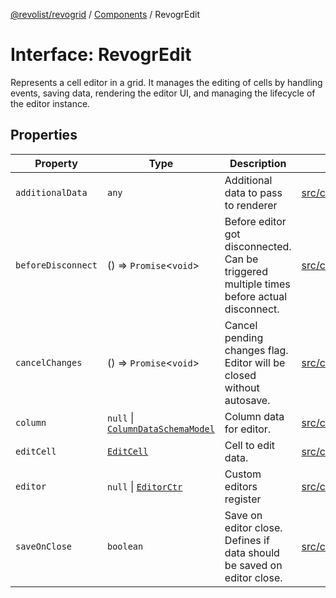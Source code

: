 [@revolist/revogrid](README.md) / [Components](Namespace.Components.md) / RevogrEdit

# Interface: RevogrEdit

Represents a cell editor in a grid.
It manages the editing of cells by handling events, saving data, rendering the editor UI,
and managing the lifecycle of the editor instance.

## Properties

| Property | Type | Description | Defined in |
| ------ | ------ | ------ | ------ |
| `additionalData` | `any` | Additional data to pass to renderer | [src/components.d.ts:384](https://github.com/revolist/revogrid/blob/6916c62aedeba77f36804fdc386f78e588e18412/src/components.d.ts#L384) |
| `beforeDisconnect` | () => `Promise`\<`void`\> | Before editor got disconnected. Can be triggered multiple times before actual disconnect. | [src/components.d.ts:388](https://github.com/revolist/revogrid/blob/6916c62aedeba77f36804fdc386f78e588e18412/src/components.d.ts#L388) |
| `cancelChanges` | () => `Promise`\<`void`\> | Cancel pending changes flag. Editor will be closed without autosave. | [src/components.d.ts:392](https://github.com/revolist/revogrid/blob/6916c62aedeba77f36804fdc386f78e588e18412/src/components.d.ts#L392) |
| `column` | `null` \| [`ColumnDataSchemaModel`](TypeAlias.ColumnDataSchemaModel.md) | Column data for editor. | [src/components.d.ts:396](https://github.com/revolist/revogrid/blob/6916c62aedeba77f36804fdc386f78e588e18412/src/components.d.ts#L396) |
| `editCell` | [`EditCell`](TypeAlias.EditCell.md) | Cell to edit data. | [src/components.d.ts:400](https://github.com/revolist/revogrid/blob/6916c62aedeba77f36804fdc386f78e588e18412/src/components.d.ts#L400) |
| `editor` | `null` \| [`EditorCtr`](TypeAlias.EditorCtr.md) | Custom editors register | [src/components.d.ts:404](https://github.com/revolist/revogrid/blob/6916c62aedeba77f36804fdc386f78e588e18412/src/components.d.ts#L404) |
| `saveOnClose` | `boolean` | Save on editor close. Defines if data should be saved on editor close. | [src/components.d.ts:408](https://github.com/revolist/revogrid/blob/6916c62aedeba77f36804fdc386f78e588e18412/src/components.d.ts#L408) |
